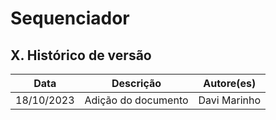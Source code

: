 # Sequenciador

## X. Histórico de versão

|**Data**|**Descrição**|**Autore(es)**|
|--------|-------------|--------------|
| 18/10/2023 | Adição do documento | Davi Marinho |